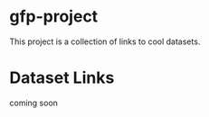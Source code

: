 # gfp-project

This project is a collection of links to cool datasets.

# Dataset Links

coming soon